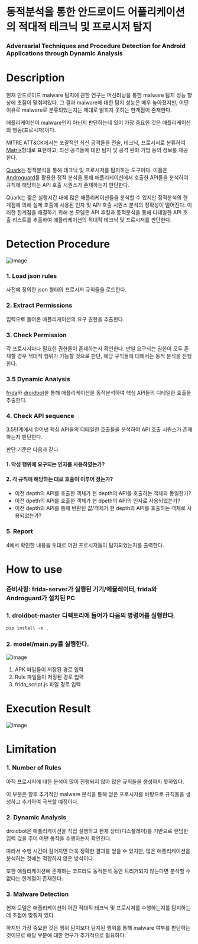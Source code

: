 # 동적분석을 통한 안드로이드 어플리케이션의 적대적 테크닉 및 프로시저 탐지
### Adversarial Techniques and Procedure Detection for Android Applications through Dynamic Analysis


# Description
현재 안드로이드 malware 탐지에 관한 연구는 머신러닝을 통한 malware 탐지 성능 향상에 초점이 맞춰져있다.
그 결과 malware에 대한 탐지 성능은 매우 높아졌지만, 어떤 이유로 malware로 분류되었는지는 제대로 밝히지 못하는 한계점이 존재한다.

애플리케이션이 malware인지 아닌지 판단하는데 있어 가장 중요한 것은 애플리케이션의 행동(프로시저)이다.

MITRE ATT&CK에서는 포괄적인 최신 공격들을 전술, 테크닉, 프로시저로 분류하여 [Matrix](https://attack.mitre.org/versions/v12/matrices/mobile/android/)형태로 표현하고, 최신 공격들에 대한 탐지 및 공격 완화 기법 등의 정보를 제공한다.

[Quark](https://github.com/quark-engine/quark-engine)는 정적분석을 통해 테크닉 및 프로시저를 탐지하는 도구이다.
이들은 [Androguard](https://androguard.readthedocs.io/en/latest/#)를 활용한 정적 분석을 통해 애플리케이션에서 호출한 API들을 분석하여 
규칙에 해당하는 API 호출 시퀀스가 존재하는지 판단한다.

Quark는 짧은 실행시간 내에 많은 애플리케이션들을 분석할 수 있지만 정적분석의 한계점에 의해 실제 호출에 사용된 인자 및 API 호출 시퀀스 분석의 정확성이 떨어진다.
이러한 한계점을 해결하기 위해 본 모델은 API 후킹과 동적분석을 통해 디테일한 API 호출 리스트를 추출하여 애플리케이션의 적대적 테크닉 및 프로시저를 판단한다.

# Detection Procedure
![image](https://user-images.githubusercontent.com/45464572/220097744-84af4bdc-9ab0-43bf-8c05-44c28d3b6784.png)

### 1. Load json rules
사전에 정의한 json 형태의 프로시저 규칙들을 로드한다.

### 2. Extract Permissions
입력으로 들어온 애플리케이션의 요구 권한을 추출한다.

### 3. Check Permission
각 프로시저마다 필요한 권한들이 존재하는지 확인한다. 만일 요구되는 권한이 모두 존재할 경우 적대적 행위가 가능할 것으로 판단, 해당 규칙들에 대해서는 동적 분석을 진행한다.

### 3.5 Dynamic Analysis
[frida](https://frida.re/)와 [droidbot](https://github.com/honeynet/droidbot)을 통해 애플리케이션을 동적분석하여 핵심 API들의 디테일한 호출을 추출한다.

### 4. Check API sequence
3.5단계에서 얻어낸 핵심 API들의 디테일한 호출들을 분석하여 API 호출 시퀀스가 존재하는지 판단한다.

판단 기준은 다음과 같다.
#### 1. 악성 행위에 요구되는 인자를 사용하였는가?
#### 2. 각 규칙에 해당하는 대로 호출이 이루어 졌는가? 

- 이전 depth의 API를 호출한 객체가 현 depth의 API를 호출하는 객체와 동일한가?
- 이전 dpeth의 API를 호출한 객체가 현 dpeth의 API의 인자로 사용되었는가?
- 이전 depth의 API를 통해 반환된 값/객체가 현 depth의 API를 호출하는 객체로 사용되었는가?

### 5. Report
4에서 확인한 내용을 토대로 어떤 프로시저들이 탐지되었는지를 출력한다.

# How to use
### 준비사항: frida-server가 실행된 기기/에뮬레이터, frida와 Androguard가 설치된 PC
### 1. droidbot-master 디렉토리에 들어가 다음의 명령어를 실행한다.
```
pip install -e .
```
### 2. model/main.py를 실행한다.
![image](https://user-images.githubusercontent.com/45464572/220133845-73ba31e8-eb6e-4665-998e-56b3b6788c7d.png)
1. APK 파일들이 저장된 경로 입력
2. Rule 파일들이 저장된 경로 입력
3. frida_script.js 파일 경로 입력

# Execution Result
![image](https://user-images.githubusercontent.com/45464572/220134213-72b0e46e-bae5-4282-b05c-6367aa1cb1b1.png)


# Limitation
### 1. Number of Rules
아직 프로시저에 대한 분석이 많이 진행되지 않아 많은 규칙들을 생성하지 못하였다.

이 부분은 향후 추가적인 malware 분석을 통해 얻은 프로시저를 바탕으로 규칙들을 생성하고 추가하여 극복할 예정이다.

### 2. Dynamic Analysis
droidbot은 애플리케이션을 직접 실행하고 현재 상태(디스플레이)를 기반으로 랜덤한 입력 값을 주어 어떤 동작을 수행하는지 확인한다.

따라서 수행 시간이 길어지면 더욱 정확한 결과를 얻을 수 있지만, 많은 애플리케이션을 분석하는 것에는 적합하지 않은 방식이다.

또한 애플리케이션에 존재하는 코드라도 동적분석 동안 트리거되지 않는다면 분석할 수 없다는 한계점이 존재한다.

### 3. Malware Detection
현재 모델은 애플리케이션이 어떤 적대적 테크닉 및 프로시저를 수행하는지를 탐지하는데 초점이 맞춰져 있다.

하지만 가장 중요한 것은 행위 탐지보다 탐지된 행위를 통해 malware 여부를 판단하는 것이므로 해당 부분에 대한 연구가 추가적으로 필요하다.
  
